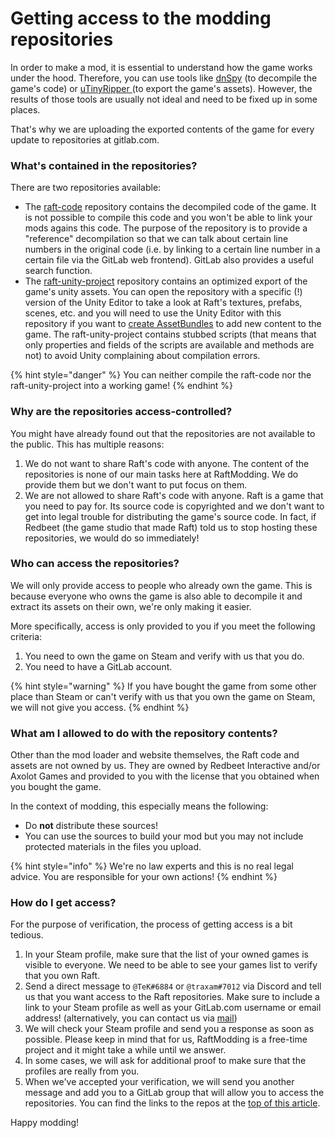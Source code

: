 # Getting access to the modding repositories

In order to make a mod, it is essential to understand how the game works under the hood. Therefore, you can use tools like [dnSpy](https://github.com/dnSpy/dnSpy) \(to decompile the game's code\) or [uTinyRipper ](https://github.com/mafaca/UtinyRipper)\(to export the game's assets\). However, the results of those tools are usually not ideal and need to be fixed up in some places.

That's why we are uploading the exported contents of the game for every update to repositories at gitlab.com.

### What's contained in the repositories?

There are two repositories available:

* The [raft-code](https://gitlab.com/traxam/raft-code) repository contains the decompiled code of the game. It is not possible to compile this code and you won't be able to link your mods agains this code. The purpose of the repository is to provide a "reference" decompilation so that we can talk about certain line numbers in the original code \(i.e. by linking to a certain line number in a certain file via the GitLab web frontend\). GitLab also provides a useful search function.
* The [raft-unity-project](https://gitlab.com/traxam/raft-unity-project) repository contains an optimized export of the game's unity assets. You can open the repository with a specific \(!\) version of the Unity Editor to take a look at Raft's textures, prefabs, scenes, etc. and you will need to use the Unity Editor with this repository if you want to [create AssetBundles](how-to-create-an-assetbundle.md) to add new content to the game. The raft-unity-project contains stubbed scripts \(that means that only properties and fields of the scripts are available and methods are not\) to avoid Unity complaining about compilation errors.

{% hint style="danger" %}
You can neither compile the raft-code nor the raft-unity-project into a working game!
{% endhint %}

### Why are the repositories access-controlled?

You might have already found out that the repositories are not available to the public. This has multiple reasons:

1. We do not want to share Raft's code with anyone. The content of the repositories is none of our main tasks here at RaftModding. We do provide them but we don't want to put focus on them.
2. We are not allowed to share Raft's code with anyone. Raft is a game that you need to pay for. Its source code is copyrighted and we don't want to get into legal trouble for distributing the game's source code. In fact, if Redbeet \(the game studio that made Raft\) told us to stop hosting these repositories, we would do so immediately!

### Who can access the repositories?

We will only provide access to people who already own the game. This is because everyone who owns the game is also able to decompile it and extract its assets on their own, we're only making it easier. 

More specifically, access is only provided to you if you meet the following criteria:

1. You need to own the game on Steam and verify with us that you do.
2. You need to have a GitLab account.

{% hint style="warning" %}
If you have bought the game from some other place than Steam or can't verify with us that you own the game on Steam, we will not give you access.
{% endhint %}

### What am I allowed to do with the repository contents?

Other than the mod loader and website themselves, the Raft code and assets are not owned by us. They are owned by Redbeet Interactive and/or Axolot Games and provided to you with the license that you obtained when you bought the game.

In the context of modding, this especially means the following:

* Do **not** distribute these sources!
* You can use the sources to build your mod but you may not include protected materials in the files you upload.

{% hint style="info" %}
We're no law experts and this is no real legal advice. You are responsible for your own actions!
{% endhint %}

### How do I get access?

For the purpose of verification, the process of getting access is a bit tedious.

1. In your Steam profile, make sure that the list of your owned games is visible to everyone. We need to be able to see your games list to verify that you own Raft.
2. Send a direct message to `@TeK#6884` or `@traxam#7012` via Discord and tell us that you want access to the Raft repositories. Make sure to include a link to your Steam profile as well as your GitLab.com username or email address! \(alternatively, you can contact us via [mail](mailto:traxam@raftmodding.com)\)
3. We will check your Steam profile and send you a response as soon as possible. Please keep in mind that for us, RaftModding is a free-time project and it might take a while until we answer.
4. In some cases, we will ask for additional proof to make sure that the profiles are really from you.
5. When we've accepted your verification, we will send you another message and add you to a GitLab group that will allow you to access the repositories. You can find the links to the repos at the [top of this article](getting-access-to-the-modding-repositories.md#whats-contained-in-the-repositories). 

Happy modding!

